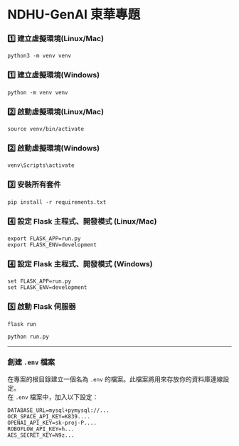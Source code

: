 # NDHU-GenAI 東華專題

### 1️⃣ 建立虛擬環境(Linux/Mac)

```
python3 -m venv venv
```

### 1️⃣ 建立虛擬環境(Windows)

```
python -m venv venv
```

### 2️⃣ 啟動虛擬環境(Linux/Mac)

```
source venv/bin/activate
```

### 2️⃣ 啟動虛擬環境(Windows)

```
venv\Scripts\activate
```

### 3️⃣ 安裝所有套件

```
pip install -r requirements.txt
```

### 4️⃣ 設定 Flask 主程式、開發模式 (Linux/Mac)

```
export FLASK_APP=run.py
export FLASK_ENV=development
```

### 4️⃣ 設定 Flask 主程式、開發模式 (Windows)

```
set FLASK_APP=run.py
set FLASK_ENV=development
```

### 5️⃣ 啟動 Flask 伺服器

```
flask run
```

```
python run.py
```

---

### 創建 `.env` 檔案

在專案的根目錄建立一個名為 `.env` 的檔案。此檔案將用來存放你的資料庫連線設定。<br>
在 `.env` 檔案中，加入以下設定：

```
DATABASE_URL=mysql+pymysql://...
OCR_SPACE_API_KEY=K839....
OPENAI_API_KEY=sk-proj-P....
ROBOFLOW_API_KEY=h...
AES_SECRET_KEY=N9z...
```
